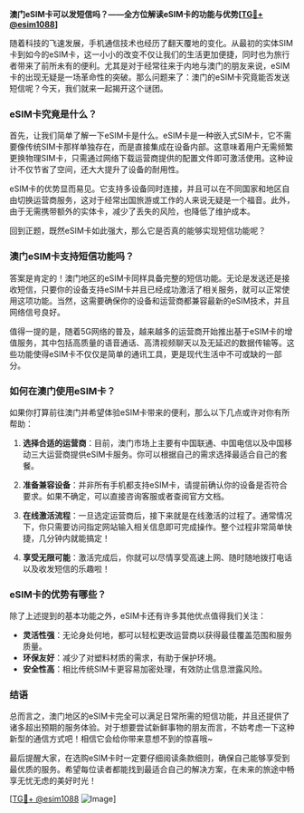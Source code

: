 **澳门eSIM卡可以发短信吗？——全方位解读eSIM卡的功能与优势[[TG💪+ @esim1088](https://t.me/s/esim1088)]**

随着科技的飞速发展，手机通信技术也经历了翻天覆地的变化。从最初的实体SIM卡到如今的eSIM卡，这一小小的改变不仅让我们的生活更加便捷，同时也为旅行者带来了前所未有的便利。尤其是对于经常往来于内地与澳门的朋友来说，eSIM卡的出现无疑是一场革命性的突破。那么问题来了：澳门的eSIM卡究竟能否发送短信呢？今天，我们就来一起揭开这个谜团。

### eSIM卡究竟是什么？

首先，让我们简单了解一下eSIM卡是什么。eSIM卡是一种嵌入式SIM卡，它不需要像传统SIM卡那样单独存在，而是直接集成在设备内部。这意味着用户无需频繁更换物理SIM卡，只需通过网络下载运营商提供的配置文件即可激活使用。这种设计不仅节省了空间，还大大提升了设备的耐用性。

eSIM卡的优势显而易见。它支持多设备同时连接，并且可以在不同国家和地区自由切换运营商服务，这对于经常出国旅游或工作的人来说无疑是一个福音。此外，由于无需携带额外的实体卡，减少了丢失的风险，也降低了维护成本。

回到正题，既然eSIM卡如此强大，那么它是否真的能够实现短信功能呢？

### 澳门eSIM卡支持短信功能吗？

答案是肯定的！澳门地区的eSIM卡同样具备完整的短信功能。无论是发送还是接收短信，只要你的设备支持eSIM卡并且已经成功激活了相关服务，就可以正常使用这项功能。当然，这需要确保你的设备和运营商都兼容最新的eSIM技术，并且网络信号良好。

值得一提的是，随着5G网络的普及，越来越多的运营商开始推出基于eSIM卡的增值服务，其中包括高质量的语音通话、高清视频聊天以及无延迟的数据传输等。这些功能使得eSIM卡不仅仅是简单的通讯工具，更是现代生活中不可或缺的一部分。

### 如何在澳门使用eSIM卡？

如果你打算前往澳门并希望体验eSIM卡带来的便利，那么以下几点或许对你有所帮助：

1. **选择合适的运营商**：目前，澳门市场上主要有中国联通、中国电信以及中国移动三大运营商提供eSIM卡服务。你可以根据自己的需求选择最适合自己的套餐。
   
2. **准备兼容设备**：并非所有手机都支持eSIM卡，请提前确认你的设备是否符合要求。如果不确定，可以直接咨询客服或者查阅官方文档。

3. **在线激活流程**：一旦选定运营商后，接下来就是在线激活的过程了。通常情况下，你只需要访问指定网站输入相关信息即可完成操作。整个过程非常简单快捷，几分钟内就能搞定！

4. **享受无限可能**：激活完成后，你就可以尽情享受高速上网、随时随地拨打电话以及收发短信的乐趣啦！

### eSIM卡的优势有哪些？

除了上述提到的基本功能之外，eSIM卡还有许多其他优点值得我们关注：

- **灵活性强**：无论身处何地，都可以轻松更改运营商以获得最佳覆盖范围和服务质量。
- **环保友好**：减少了对塑料材质的需求，有助于保护环境。
- **安全性高**：相比传统SIM卡更容易加密处理，有效防止信息泄露风险。

### 结语

总而言之，澳门地区的eSIM卡完全可以满足日常所需的短信功能，并且还提供了诸多超出预期的服务体验。对于想要尝试新鲜事物的朋友而言，不妨考虑一下这种新型的通信方式吧！相信它会给你带来意想不到的惊喜哦~

最后提醒大家，在选购eSIM卡时一定要仔细阅读条款细则，确保自己能够享受到最优质的服务。希望每位读者都能找到最适合自己的解决方案，在未来的旅途中畅享无忧无虑的美好时光！

[[TG💪+ @esim1088](https://t.me/s/esim1088) ![Image](https://i.postimg.cc/4NQfJmqS/Snipaste-2025-05-13-00-14-12.png)]